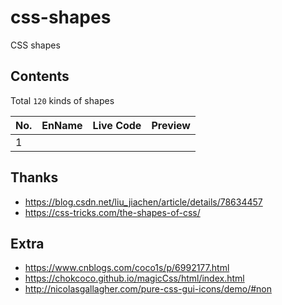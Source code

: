 # css-shapes

CSS shapes

## Contents

Total `120` kinds of shapes

| No. | EnName | Live Code | Preview |
|:----|:-------|:----------|:--------|
| 1 |  |  |  |

## Thanks

* https://blog.csdn.net/liu_jiachen/article/details/78634457
* https://css-tricks.com/the-shapes-of-css/

## Extra

* https://www.cnblogs.com/coco1s/p/6992177.html
* https://chokcoco.github.io/magicCss/html/index.html
* http://nicolasgallagher.com/pure-css-gui-icons/demo/#non



